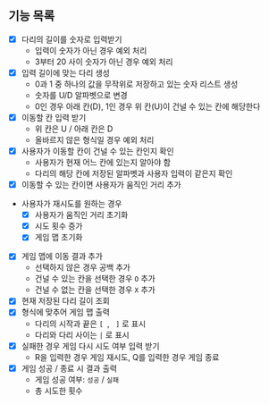 ## 기능 목록
- [x] 다리의 길이를 숫자로 입력받기
    - 입력이 숫자가 아닌 경우 예외 처리
    - 3부터 20 사이 숫자가 아닌 경우 예외 처리
- [x] 입력 길이에 맞는 다리 생성
    - 0과 1 중 하나의 값을 무작위로 저장하고 있는 숫자 리스트 생성
    - 숫자를 U/D 알파벳으로 변경
    - 0인 경우 아래 칸(D), 1인 경우 위 칸(U)이 건널 수 있는 칸에 해당한다
- [x] 이동할 칸 입력 받기
    - 위 칸은 U / 아래 칸은 D
    - 올바르지 않은 형식일 경우 예외 처리
- [x] 사용자가 이동할 칸이 건널 수 있는 칸인지 확인
  - 사용자가 현재 어느 칸에 있는지 알아야 함
  - 다리의 해당 칸에 저장된 알파벳과 사용자 입력이 같은지 확인
- [x] 이동할 수 있는 칸이면 사용자가 움직인 거리 추가
- 사용자가 재시도를 원하는 경우
  - [x] 사용자가 움직인 거리 초기화
  - [x] 시도 횟수 증가
  - [x] 게임 맵 초기화
- [x] 게임 맵에 이동 결과 추가
  - 선택하지 않은 경우 공백 추가
  - 건널 수 있는 칸을 선택한 경우 `O` 추가
  - 건널 수 없는 칸을 선택한 경우 `X` 추가
- [X] 현재 저장된 다리 길이 조회
- [x] 형식에 맞추어 게임 맵 출력
  - 다리의 시작과 끝은 `[ `, ` ]` 로 표시
  - 다리와 다리 사이는 ` | ` 로 표시
- [X] 실패한 경우 게임 다시 시도 여부 입력 받기
  - R을 입력한 경우 게임 재시도, Q를 입력한 경우 게임 종료
- [x] 게임 성공 / 종료 시 결과 출력
  - 게임 성공 여부: `성공` / `실패`
  - 총 시도한 횟수